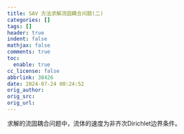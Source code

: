 ```yaml
---
title: SAV 方法求解流固耦合问题(二)
categories: []
tags: []
header: true
indent: false
mathjax: false
comments: true
toc:
  enable: true
cc_license: false
abbrlink: 38426
date: 2024-07-24 00:24:52
orig_author:
orig_src:
orig_url:
---
```

求解的流固耦合问题中，流体的速度为非齐次Dirichlet边界条件。
<!-- more -->